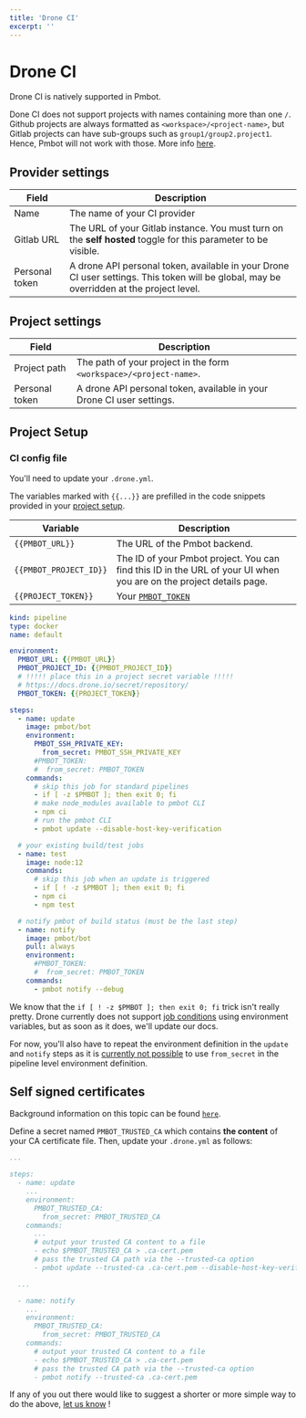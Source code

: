 ```yaml
---
title: 'Drone CI'
excerpt: ''
---
```


# Drone CI

Drone CI is natively supported in Pmbot.

<div class="blockquote" data-props='{ "mod": "warning" }'>

Done CI does not support projects with names containing more than one `/`. Github projects are always formatted as `<workspace>/<project-name>`, but Gitlab projects can have sub-groups such as `group1/group2.project1`. Hence, Pmbot will not work with those. More info [here](https://github.com/drone/drone/issues/2009).
 
</div> 

## Provider settings

| Field | Description |
| --- | --- |
| Name | The name of your CI provider |
| Gitlab URL | The URL of your Gitlab instance. You must turn on the **self hosted** toggle for this parameter to be visible. |
| Personal token | A drone API personal token, available in your Drone CI user settings. This token will be global, may be overridden at the project level. |

## Project settings

| Field | Description |
| --- | --- |
| Project path | The path of your project in the form `<workspace>/<project-name>`. |
| Personal token | A drone API personal token, available in your Drone CI user settings. | 

## Project Setup

### CI config file

You'll need to update your `.drone.yml`.

The variables marked with `{{...}}` are prefilled in the code snippets provided in your [project setup](/core/projects#setup).

| Variable | Description |
| --- | --- |
| `{{PMBOT_URL}}` | The URL of the Pmbot backend. |
| `{{PMBOT_PROJECT_ID}}` | The ID of your Pmbot project. You can find this ID in the URL of your UI when you are on the project details page. |
| `{{PROJECT_TOKEN}}` | Your [`PMBOT_TOKEN`](#pmbot_token) |

<div class="code-group" data-props='{ "lineNumbers": ["true"], "labels": [".drone.yml"] }'>

```yaml
kind: pipeline
type: docker
name: default

environment:
  PMBOT_URL: {{PMBOT_URL}}
  PMBOT_PROJECT_ID: {{PMBOT_PROJECT_ID}}
  # !!!!! place this in a project secret variable !!!!!
  # https://docs.drone.io/secret/repository/
  PMBOT_TOKEN: {{PROJECT_TOKEN}}

steps:
  - name: update
    image: pmbot/bot
    environment:
      PMBOT_SSH_PRIVATE_KEY:
        from_secret: PMBOT_SSH_PRIVATE_KEY
      #PMBOT_TOKEN:
      #  from_secret: PMBOT_TOKEN
    commands:
      # skip this job for standard pipelines
      - if [ -z $PMBOT ]; then exit 0; fi
      # make node_modules available to pmbot CLI
      - npm ci
      # run the pmbot CLI
      - pmbot update --disable-host-key-verification

  # your existing build/test jobs
  - name: test
    image: node:12
    commands:
      # skip this job when an update is triggered
      - if [ ! -z $PMBOT ]; then exit 0; fi
      - npm ci
      - npm test

  # notify pmbot of build status (must be the last step)
  - name: notify
    image: pmbot/bot
    pull: always
    environment:
      #PMBOT_TOKEN:
      #  from_secret: PMBOT_TOKEN
    commands:
      - pmbot notify --debug
```

</div>

<div class="blockquote" data-props='{ "mod": "info" }'>

We know that the `if [ ! -z $PMBOT ]; then exit 0; fi` trick isn't really pretty. Drone currently does not support [job conditions](https://docs.drone.io/pipeline/docker/syntax/conditions/) using environment variables, but as soon as it does, we'll update our docs.

For now, you'll also have to repeat the environment definition in the `update` and `notify` steps as it is [currently not possible](https://discourse.drone.io/t/using-from-secrets-in-pipeline-environment-definition/7676/3) to use `from_secret` in the pipeline level environment definition.

</div>

## Self signed certificates

Background information on this topic can be found [`here`](/core/cli#self-signed-certificates).

Define a secret named `PMBOT_TRUSTED_CA` which contains **the content** of your CA certificate file. Then, update your `.drone.yml` as follows:

<div class="code-group" data-props='{ "lineNumbers": ["true"] }'>

```yaml
...

steps:
  - name: update
    ...
    environment:
      PMBOT_TRUSTED_CA:
        from_secret: PMBOT_TRUSTED_CA
    commands:
      ...
      # output your trusted CA content to a file
      - echo $PMBOT_TRUSTED_CA > .ca-cert.pem
      # pass the trusted CA path via the --trusted-ca option
      - pmbot update --trusted-ca .ca-cert.pem --disable-host-key-verification

  ...

  - name: notify
    ...
    environment:
      PMBOT_TRUSTED_CA:
        from_secret: PMBOT_TRUSTED_CA
    commands:
      # output your trusted CA content to a file
      - echo $PMBOT_TRUSTED_CA > .ca-cert.pem
      # pass the trusted CA path via the --trusted-ca option
      - pmbot notify --trusted-ca .ca-cert.pem
```

</div>

<div class="blockquote" data-props='{ "mod": "info" }'>

If any of you out there would like to suggest a shorter or more simple way to do the above, [let us know](https://github.com/pmbot-io/issues/issues) !

</div>
